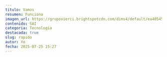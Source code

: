 ```yaml
---
titulo: Vamos
resumen: Funciona
imagen_url: https://grupovierci.brightspotcdn.com/dims4/default/ea40545/2147483647/strip/true/crop/1080x608+0+8/resize/1000x563!/format/webp/quality/90/?url=https%3A%2F%2Fk2-prod-grupo-vierci.s3.us-east-1.amazonaws.com%2Fbrightspot%2F21%2F0c%2Fb662ffe049f3bd93357c519bcb98%2Fwhatsapp-image-2025-07-24-at-09-59-15.jpeg
contenido: SAI
categoria: Tecnología
destacada: true
slug: rapido
autor: Yo
fecha: 2025-07-25 15:27
---
```

